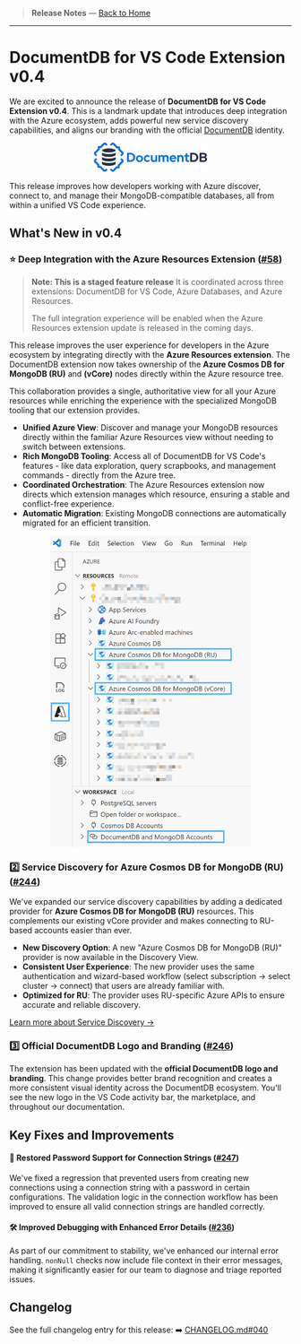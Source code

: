 <!-- Release Notes Section Badge or Breadcrumb -->

> **Release Notes** — [Back to Home](../index.md)

---

# DocumentDB for VS Code Extension v0.4

We are excited to announce the release of **DocumentDB for VS Code Extension v0.4**. This is a landmark update that introduces deep integration with the Azure ecosystem, adds powerful new service discovery capabilities, and aligns our branding with the official [DocumentDB](https://documentdb.io) identity.

<p align="center"><img src="images/0.4.0_documentdb-logo.png" alt="DocumentDB Logo" style="width:40%; min-width:180px; max-width:320px; height:auto;" /></p>

This release improves how developers working with Azure discover, connect to, and manage their MongoDB-compatible databases, all from within a unified VS Code experience.

## What's New in v0.4

### ⭐ **Deep Integration with the Azure Resources Extension** ([#58](https://github.com/microsoft/vscode-documentdb/issues/58))

> **Note: This is a staged feature release**
> It is coordinated across three extensions: DocumentDB for VS Code, Azure Databases, and Azure Resources.
>
> The full integration experience will be enabled when the Azure Resources extension update is released in the coming days.

This release improves the user experience for developers in the Azure ecosystem by integrating directly with the **Azure Resources extension**. The DocumentDB extension now takes ownership of the **Azure Cosmos DB for MongoDB (RU)** and **(vCore)** nodes directly within the Azure resource tree.

This collaboration provides a single, authoritative view for all your Azure resources while enriching the experience with the specialized MongoDB tooling that our extension provides.

- **Unified Azure View**: Discover and manage your MongoDB resources directly within the familiar Azure Resources view without needing to switch between extensions.
- **Rich MongoDB Tooling**: Access all of DocumentDB for VS Code's features - like data exploration, query scrapbooks, and management commands - directly from the Azure tree.
- **Coordinated Orchestration**: The Azure Resources extension now directs which extension manages which resource, ensuring a stable and conflict-free experience.
- **Automatic Migration**: Existing MongoDB connections are automatically migrated for an efficient transition.

<p align="center"><img src="./images/0.4.0_azure_resources.png" alt="Authentication Method Selection" width="360" style="max-width:100%;height:auto;"></p>

### 2️⃣ **Service Discovery for Azure Cosmos DB for MongoDB (RU)** ([#244](https://github.com/microsoft/vscode-documentdb/issues/244))

We've expanded our service discovery capabilities by adding a dedicated provider for **Azure Cosmos DB for MongoDB (RU)** resources. This complements our existing vCore provider and makes connecting to RU-based accounts easier than ever.

- **New Discovery Option**: A new "Azure Cosmos DB for MongoDB (RU)" provider is now available in the Discovery View.
- **Consistent User Experience**: The new provider uses the same authentication and wizard-based workflow (select subscription → select cluster → connect) that users are already familiar with.
- **Optimized for RU**: The provider uses RU-specific Azure APIs to ensure accurate and reliable discovery.

[Learn more about Service Discovery →](../learn-more/service-discovery.md)

### 3️⃣ **Official DocumentDB Logo and Branding** ([#246](https://github.com/microsoft/vscode-documentdb/pull/246))

The extension has been updated with the **official DocumentDB logo and branding**. This change provides better brand recognition and creates a more consistent visual identity across the DocumentDB ecosystem. You'll see the new logo in the VS Code activity bar, the marketplace, and throughout our documentation.

## Key Fixes and Improvements

#### 🐛 **Restored Password Support for Connection Strings** ([#247](https://github.com/microsoft/vscode-documentdb/pull/247))

We've fixed a regression that prevented users from creating new connections using a connection string with a password in certain configurations. The validation logic in the connection workflow has been improved to ensure all valid connection strings are handled correctly.

#### 🛠️ **Improved Debugging with Enhanced Error Details** ([#236](https://github.com/microsoft/vscode-documentdb/pull/236))

As part of our commitment to stability, we've enhanced our internal error handling. `nonNull` checks now include file context in their error messages, making it significantly easier for our team to diagnose and triage reported issues.

## Changelog

See the full changelog entry for this release:
➡️ [CHANGELOG.md#040](https://github.com/microsoft/vscode-documentdb/blob/main/CHANGELOG.md#040)
